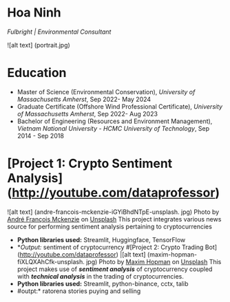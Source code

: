 # Hoa Ninh
*Fulbright | Environmental Consultant*

![alt text] (portrait.jpg)



# Education
* Master of Science (Environmental Conservation), *University of Massachusetts Amherst*, Sep 2022- May 2024
* Graduate Certificate (Offshore Wind Professional Certificate), *University of Massachusetts Amherst*, Sep 2022- Aug 2023
* Bachelor of Engineering (Resources and Environment Management), *Vietnam National University - HCMC University of Technology*, Sep 2014 - Sep 2018


# [Project 1: Crypto Sentiment Analysis] (http://youtube.com/dataprofessor)
![alt text] (andre-francois-mckenzie-iGYiBhdNTpE-unsplash. jpg)
Photo by <a href="https://unsplash.com/@silverhousehd?utm_source=unsplash&utm medium=referral&utm_content=creditCopyText">André François Mckenzie</a> on <a href="https://unsplash.com/s/photos/cryptocurrency?
utm_source=unsplash&utm_medium=referral&utm_content=creditCopyText">Unsplash</a>
This project integrates various news source for performing sentiment analysis pertaining to cryptocurrencies
* **Python libraries used:** Streamlit, Huggingface, TensorFlow
* **Output:* sentiment of cryptocurrency
#[Project 2: Crypto Trading Bot] (http://youtube.com/dataprofessor)
|[alt text] (maxim-hopman-fiXLQXAhCfk-unsplash. jpg)
Photo by <a href="https://unsplash.com/@nampoh?utm_source=unsplash&utm_medium=referral&utm_content=creditCopyText">Maxim Hopman</a> on <a href="https://unsplash.com/s/photos/cryptocurrency-trading?
utm source=unsplash&utm medium=referral&utm content=creditCopyText">Unsplash</a>
This project makes use of ***sentiment analysis*** of cryptocurrency coupled with ***technical analysis*** in the trading of cryptocurrencies.
* **Python libraries used:** Streamlit, python-binance, cctx, talib
* #outpt:* ratorena stories puying and selling
